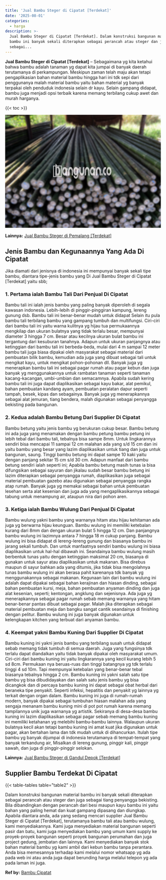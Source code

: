 ```yaml
---
title: 'Jual Bambu Steger di Cipatat [Terdekat]'
date: '2025-08-01'
categories:
  - harga
description: >-
  Jual Bambu Steger di Cipatat [Terdekat]. Dalam konstruksi bangunan material
  bambu ini banyak sekali diterapkan sebagai perancah atau steger dan juga
  sebagai...
---
```


**Jual Bambu Steger di Cipatat \[Terdekat\]** – Sebagaimana yg kita ketahui bahwa bambu adalah tanaman yg dapat kita jumpai di banyak daerah terutamanya di perkampungan. Meskipun zaman telah maju akan tetapi pengaplikasian bahan material bambu hingga hari ini tdk sepi dari penggunanya malah material bambu yaitu bahan material yg banyak terpakai oleh penduduk indonesia selain dr kayu. Selain gampang didapat, bambu juga menjadi opsi terbaik karena memang terbilang cukup awet dan murah harganya.

{{< toc >}}

![Jual Bambu Steger di Cipatat [Terdekat]](/images/jual-bambu-tali-03.png)

**Lainnya:** [Jual Bambu Steger di Pemalang \[Terdekat\]](https://bambu.bangunan.co/jual-bambu-steger-di-pemalang-terdekat/)

## Jenis Bambu dan Kegunaannya Yang Ada Di Cipatat

Jika diamati dari jenisnya di indonesia ini mempunyai banyak sekali tipe bambu, diantara tipe-jenis bambu yang Di Jual Bambu Steger di Cipatat \[Terdekat\] yaitu sbb;

### 1\. Pertama ialah Bambu Tali Dari Penjual Di Cipatat

Bambu tali ini ialah jenis bambu yang paling banyak diperoleh di segala kawasan indonesia. Lebih-lebih di pinggir-pinggiran kampung, lereng gunung dsb. Bambu tali ini benar-benar mudah untuk didapat Selain itu pula bambu tali terbilang bambu yang gampang tumbuh dan multifungsi. Ciri-ciri dari bambu tali ini yaitu warna kulitnya yg hijau tua permukaannya mengkilap dan ukuran bulatnya yang tidak terlalu besar, mempunyai diameter 3 hingga 7 cm. Besar atau kecilnya ukuran bulat bambu ini tergantung dari kesuburan tanahnya. Adapun untuk ukuran panjangnya atau ketinggian dari bambu tali ini berbeda-beda, mulai dari 4 m sampai 12 meter bambu tali juga biasa dipakai oleh masyarakat sebagai material dari pembuatan bilik bambu, kemudian ada juga yang dibuat sebagai tali untuk mengikat kayu, untuk mengikat pohon-pohonan dll. Banyak juga yg menerapkan bambu tali ini sebagai pagar rumah atau pagar kebun dan juga banyak yg menggunakannya untuk rambatan tanaman seperti tanaman kacang-kacangan, umbi-umbian dan semacamnya. Apabila sudah kering bambu tali ini juga dapat diaplikasikan sebagai kayu bakar, alat pemikul, bahan pembuatan kandang ayam, pembuatan peralatan dapur seperti tampah, besek, kipas dan sebagainya. Banyak juga yg menerapkannya sebagai alat jemuran, tiang bendera, malah digunakan sebagai penyangga bekisting pada bangunan.

### 2\. Kedua adalah Bambu Betung Dari Supplier Di Cipatat

Bambu betung yaitu jenis bambu yg berukuran cukup besar. Bambu betung ini ada juga yang menamakan dengan bambu petung bambu petung ini lebih tebal dari bambu tali, tebalnya bisa sampe 8mm. Untuk lingkarannya sendiri bisa mencapai 11 sampai 12 cm malahan ada yang s/d 15 cm dan ini yaitu bambu yang besar yang lazim diaplikasikan untuk tiang dan juga untuk bangunan, saung. Tinggi bambu betung ini dapat sampe 10 kaki yaitu dengan panjang sekitar 15 cm s/d 30 cm. Adapun manfaat dari bambu betung sendiri ialah seperti ini; Apabila bambu betung masih tunas ia bisa difungsikan sebagai sayuran dan jikalau sudah besar bambu betung ini lazim diterapkan sebagai penyangga rumah, diaplikasikan juga sebagai material pembuatan gazebo atau digunakan sebagai penyangga rangka atap rumah. Banyak juga yg memakai sebagai bahan untuk pembuatan lesehan serta alat kesenian dan juga ada yang mengaplikasikannya sebagai tabung untuk menampung air, ataupun nira dari pohon aren.

### 3\. Ketiga ialah Bambu Wulung Dari Penjual Di Cipatat

Bambu wulung yakni bambu yang warnanya hitam atau hijau kehitaman ada juga yg berwarna hijau keunguan. Bambu wulung ini memiliki ketebalan kurang dari 8mm dan dengan ukuran bulat 5 hingga 12 cm. Dan panjangnya bambu wulung ini lazimnya antara 7 hingga 18 m cukup panjang. Bambu wulung ini bisa didapat di lereng-lereng gunung dan biasanya bambu ini jarang sekali tumbuh. Dan untuk manfaatnya sendiri bambu wulung ini biasa diaplikasikan untuk hal-hal dibawah ini. Seandainya bambu wulung masih berbentuk tunas yaitu dengan ketinggian maksimal 20 cm, biasanya di gunakan untuk sayur atau diaplikasikan untuk makanan. Bisa direbus maupun di sayur bahkan ada yang ditumis, jika tidak bisa mengolahnya tunas bambu wulung ini akan berasa pahit karenanya tdk banyak yg menggunakannya sebagai makanan. Kegunaan lain dari bambu wulung ini adalah dapat dipakai sebagai bahan kerajinan dan hiasan dinding, sebagai bahan pembuatan kursi, meja, bahan pembuatan anyaman dinding dan juga alat kesenian, seperti; kentongan, angklung dan sejenisnya. Ada juga yg menerapkannya sebagai pagar rumah sebab memang warnanya yang hitam benar-benar pantas dibuat sebagai pagar. Malah jika diterapkan sebagai material pembuatan meja dan bangku sangat cantik seandainya di finishing dengan pelitur. Bambu wulung ini juga banyak digunakan untuk kelengkapan kitchen yang terbuat dari anyaman bambu.

### 4\. Keempat yakni Bambu Kuning Dari Supplier Di Cipatat

Bambu kuning ini yakni jenis bambu yang terbilang susah untuk didapat sebab memang tidak tumbuh di semua daerah. Juga yang fungsinya tdk terlalu dapat diandalkan yaitu tidak banyak dipakai oleh masyarakat umum. Ciri-ciri dari bambu kuning ini yaitu lingkarannya yang kecil kurang lebih 5 sd 8cm. Permukaan nya beruas-ruas dan tinggi batangnya yg tdk terlalu tinggi 4 sd 10m. Tapi mempunyai ketebalan yang benar-benar tebal biasanya tebalnya hingga 2 cm. Bambu kuning ini yakni salah satu tipe bambu yg bisa dibudidayakan dan salah satu jenis bambu yg bisa dicangkok dan di percaya bambu kuning ini dapat sebagai obat herbal dari beraneka tipe penyakit. Seperti infeksi, hepatitis dan penyakit yg lainnya yg terkait dengan organ dalam. Bambu kuning ini juga di rumah-rumah modern, banyak dipakai sebagai tumbuhan hiasan malahan ada yang sengaja menanam bambu kuning mini di pot pot rumah karena memang tampilannya unik juga warnanya yg artistik. Sekiranya di desa-desa bambu kuning ini lazim diaplikasikan sebagai pagar sebab memang bambu kuning ini memiliki ketahanan yg melebihi bambu-bambu lainnya. Walaupun ukuran bulatnya kecil akan tetapi bambu kuning ini amat kuat jika digunakan untuk pagar, akan bertahan lama dan tdk mudah untuk di dihancurkan. Itulah tipe bambu yg banyak dijumpai di indonesia terutamanya di tempat-tempat yang banyak terkandung air, Misalkan di lereng gunung, pinggir kali, pinggir sawah, dan juga di pinggir-pinggir selokan.

**Lainnya:** [Jual Bambu Steger di Gandul Depok \[Terdekat\]](https://bambu.bangunan.co/jual-bambu-steger-di-gandul-depok-terdekat/)

## Supplier Bambu Terdekat Di Cipatat

{{< table-tables table="table2" >}}

Dalam konstruksi bangunan material bambu ini banyak sekali diterapkan sebagai perancah atau steger dan juga sebagai tiang penyangga bekisting. Bila dibandingkan dengan perancah dari besi maupun kayu bambu ini yaitu bahan yang paling hemat dan kuat gampang dipasang dan diungkap. Apabila diantara anda, ada yang sedang mencari supplier Jual Bambu Steger di Cipatat \[Terdekat\], terutamanya bambu tali atau bambu wulung, kami menyediakannya. Kami juga menyediakan material bangunan seperti pasir dan batu, kami juga menyediakan bambu yang umum kami supply ke proyek-proyek bangunan seperti proyek bangunan perumahan dan juga project gedung, jembatan dan lainnya. Kami menyediakan banyak stok bahan material bambu yg kami ambil dari kebun bambu tanpa perantara. Anda bisa memesannya terhadap kami melalui nomor whatsapp yg ada pada web ini atau anda juga dapat berunding harga melalui telepon yg ada pada laman ini juga.

**Ref by:** [Bambu Cipatat](https://id.wikipedia.org/wiki/Bambu)
